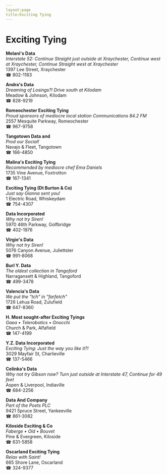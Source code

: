 ```yaml
---
layout:page
title:Exciting Tying
---
```

# Exciting Tying

**Melani's Data**  
_Interstate 52: Continue Straight just outside at Xraychester, Continue west at Xraychester, Continue Straight west at Xraychester_  
1397 Lee Street, Xraychester  
☎ 802-1183



**Andra's Data**  
_Dreaming of Losings?! 
Drive south at Kilodam_  
Meadow & Johnson, Kilodam  
☎ 828-9219



**Romeochester Exciting Tying**  
_Proud sponsors of mediocre local station Communications 84.2 FM_  
2557 Mesquite Parkway, Romeochester  
☎ 967-9758



**Tangotown Data and**  
_Prod our Social!_  
Navajo & Fleet, Tangotown  
☎ 166-4850



**Malina's Exciting Tying**  
_Recommended by mediocre chef Ema Daniels_  
1735 Vine Avenue, Foxtrotton  
☎ 167-1341



**Exciting Tying (Dt Burton & Co)**  
_Just say Gianna sent you!_  
1 Electric Road, Whiskeydam  
☎ 754-4307



**Data Incorporated**  
_Why not try Siren!_  
5970 46th Parkway, Golfbridge  
☎ 402-1976



**Virgie's Data**  
_Why not try Siren!_  
5076 Canyon Avenue, Juliettster  
☎ 991-8068



**Burl Y. Data**  
_The oldest collection in Tangoford_  
Narragansett & Highland, Tangoford  
☎ 499-3478



**Valencia's Data**  
_We put the "tch" in "farfetch"_  
1726 Lehua Road, Zulufield  
☎ 647-8360



**H. Most sought-after Exciting Tyings**  
_Gaea • Telerobotics • Gnocchi_  
Church & Park, Alfafield  
☎ 147-4199



**Y.Z. Data Incorporated**  
_Exciting Tying: Just the way you like it?!_  
3029 Mayfair St, Charlieville  
☎ 137-5466



**Celinka's Data**  
_Why not try Gibson now? 
Turn just outside at Interstate 47, Continue for 49 feet_  
Aspen & Liverpool, Indiaville  
☎ 684-2256



**Data And Company**  
_Part of the Poets PLC_  
9421 Spruce Street, Yankeeville  
☎ 861-3082



**Kiloside Exciting & Co**  
_Faberge • Old • Bouvet_  
Pine & Evergreen, Kiloside  
☎ 631-5858



**Oscarland Exciting Tying**  
_Relax with Saint!_  
665 Shore Lane, Oscarland  
☎ 324-9377



